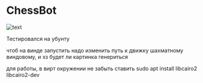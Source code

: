 # ChessBot

![text](:https://cdn.jsdelivr.net/gh/Readme-Workflows/Readme-Icons@main/icons/octicons/ApprovedChanges.svg)

Тестировался на убунту

чтоб на винде запустить надо изменить путь к движку шахматному виндовому, и хз будет ли картинка генериться

для работы, в вирт окружении не забыть ставить sudo apt install libcairo2 libcairo2-dev
